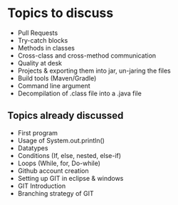 # Topics to discuss

* Pull Requests
* Try-catch blocks
* Methods in classes
* Cross-class and cross-method communication
* Quality at desk
* Projects & exporting them into jar, un-jaring the files
* Build tools (Maven/Gradle)
* Command line argument
* Decompilation of .class file into a .java file

## Topics already discussed

* First program
* Usage of System.out.println()
* Datatypes
* Conditions (If, else, nested, else-if)
* Loops (While, for, Do-while)
* Github account creation
* Setting up GIT in eclipse & windows
* GIT Introduction
* Branching strategy of GIT
